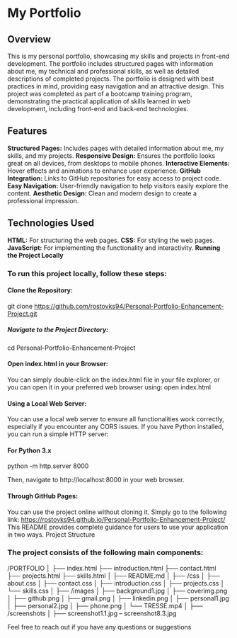 # My Portfolio

## Overview

This is my personal portfolio, showcasing my skills and projects in front-end development. The portfolio includes structured pages with information about me, my technical and professional skills, as well as detailed descriptions of completed projects. The portfolio is designed with best practices in mind, providing easy navigation and an attractive design. This project was completed as part of a bootcamp training program, demonstrating the practical application of skills learned in web development, including front-end and back-end technologies.

## Features
**Structured Pages:** Includes pages with detailed information about me, my skills, and my projects.
**Responsive Design:** Ensures the portfolio looks great on all devices, from desktops to mobile phones.
**Interactive Elements:** Hover effects and animations to enhance user experience.
**GitHub Integration:** Links to GitHub repositories for easy access to project code.
**Easy Navigation:** User-friendly navigation to help visitors easily explore the content.
**Aesthetic Design:** Clean and modern design to create a professional impression.

## Technologies Used
**HTML:** For structuring the web pages.
**CSS:** For styling the web pages.
**JavaScript:** For implementing the functionality and interactivity.
**Running the Project Locally**

### To run this project locally, follow these steps:
#### Clone the Repository:
git clone https://github.com/rostovks94/Personal-Portfolio-Enhancement-Project.git
##### Navigate to the Project Directory:
cd Personal-Portfolio-Enhancement-Project 

#### Open index.html in your Browser:
You can simply double-click on the index.html file in your file explorer, or you can open it in your preferred web browser using:
open index.html
#### Using a Local Web Server:
You can use a local web server to ensure all functionalities work correctly, especially if you encounter any CORS issues. If you have Python installed, you can run a simple HTTP server:
#### For Python 3.x
python -m http.server 8000

Then, navigate to http://localhost:8000 in your web browser.
#### Through GitHub Pages:
You can use the project online without cloning it. Simply go to the following link:
https://rostovks94.github.io/Personal-Portfolio-Enhancement-Project/
This README provides complete guidance for users to use your application in two ways.
Project Structure

### The project consists of the following main components:
/PORTFOLIO
│
├── index.html
├── introduction.html
├── contact.html
├── projects.html
├── skills.html
│
├── README.md
│
├── /css
│ ├── about.css
│ ├── contact.css
│ ├── introduction.css
│ ├── projects.css
│ └── skills.css
│
├── /images
│ ├── background1.jpg
│ ├── coverimg.png
│ ├── github.png
│ ├── gmail.png
│ ├── linkedin.png
│ ├── personal1.jpg
│ ├── personal2.jpg
│ ├── phone.png
│ └── TRESSE.mp4
│
├── /screenshots
│ ├── screenshot1.1.jpg – screenshot8.3.jpg


Feel free to reach out if you have any questions or suggestions
